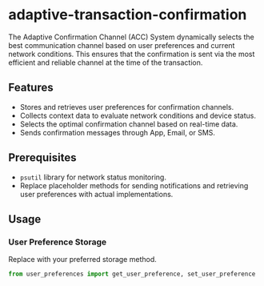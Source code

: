 # adaptive-transaction-confirmation

The Adaptive Confirmation Channel (ACC) System dynamically selects the best communication channel based on user preferences and current network conditions. This ensures that the confirmation is sent via the most efficient and reliable channel at the time of the transaction.

## Features
- Stores and retrieves user preferences for confirmation channels.
- Collects context data to evaluate network conditions and device status.
- Selects the optimal confirmation channel based on real-time data.
- Sends confirmation messages through App, Email, or SMS.

## Prerequisites
- `psutil` library for network status monitoring.
- Replace placeholder methods for sending notifications and retrieving user preferences with actual implementations.

## Usage

### User Preference Storage
Replace with your preferred storage method.
```python
from user_preferences import get_user_preference, set_user_preference
